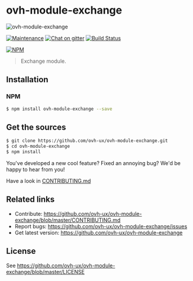 # ovh-module-exchange

![ovh-module-exchange](https://user-images.githubusercontent.com/3379410/27423240-3f944bc4-5731-11e7-87bb-3ff603aff8a7.png)

[![Maintenance](https://img.shields.io/maintenance/yes/2018.svg)]() [![Chat on gitter](https://img.shields.io/gitter/room/ovh/ux.svg)](https://gitter.im/ovh/ux) [![Build Status](https://travis-ci.org/ovh-ux/ovh-module-exchange.svg)](https://travis-ci.org/ovh-ux/ovh-module-exchange)

[![NPM](https://nodei.co/npm/ovh-module-exchange.png?downloads=true&downloadRank=true&stars=true)](https://nodei.co/npm/ovh-module-exchange/)

> Exchange module.

## Installation

### NPM

```sh
$ npm install ovh-module-exchange --save
```

## Get the sources

```sh
$ git clone https://github.com/ovh-ux/ovh-module-exchange.git
$ cd ovh-module-exchange
$ npm install
```

You've developed a new cool feature? Fixed an annoying bug? We'd be happy
to hear from you!

Have a look in [CONTRIBUTING.md](https://github.com/ovh-ux/ovh-module-exchange/blob/master/CONTRIBUTING.md)

## Related links

* Contribute: https://github.com/ovh-ux/ovh-module-exchange/blob/master/CONTRIBUTING.md
* Report bugs: https://github.com/ovh-ux/ovh-module-exchange/issues
* Get latest version: https://github.com/ovh-ux/ovh-module-exchange

## License

See https://github.com/ovh-ux/ovh-module-exchange/blob/master/LICENSE
